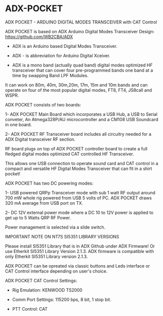 # ADX-POCKET
ADX POCKET - ARDUINO DIGITAL MODES TRANSCEIVER with CAT Control

ADX POCKET is based on ADX Arduino Digital Modes Transceiver Design:
https://github.com/WB2CBA/ADX

- ADX is an Arduino based Digital Modes Transceiver.

- ADX - is abbreviation for Arduino Digital Xceiver.

- ADX is a mono band (actually quad band) digital modes optimized HF transceiver that can cover four pre-programmed bands one band at a time by swapping Band LPF Modules. 

It can work on 80m, 40m, 30m,20m, 17m, 15m and 10m bands and can operate on four of the most popular digital modes, FT8, FT4, JS8call and WSPR.

ADX POCKET consists of two boards:

1- ADX POCKET Main Board which incorporates a USB Hub, a USB to Serial conveter, An Atmega328P/AU microcontroller and a CM108 USB Soundcard in one board.

2- ADX POCKET RF Transceiver board includes all circuitry needed for a ADX Digital transceiver RF section.

RF board plugs on top of ADX POCKET controller board to create a full fledged digital modes optimized CAT controlled HF Transceiver.

This allows one USB connection to operate sound card and CAT control in a compact and versatile HF Digital Modes Transceiver that can fit in a shirt pocket!

ADX POCKET has two DC powering modes:

1- USB powered QRPp Transceiver mode with sub 1 watt RF output around 700 mW whole rig powered from USB 5 volts of PC. ADX POCKET draws 320 mA average from USB port on TX.

2- DC 12V external power mode where a DC 10 to 12V power is applied to get up to 5 Watts QRP RF Power.

Power management is selected via a slide switch.

IMPORTANT NOTE ON NT7S SI5351 LIBRARY VERSIONS   

Please install SI5351 Library that is in ADX Github under ADX Firmware! 
Or use Etherkit SI5351 Library Version 2.1.3. 
ADX firmware is compatible with only Etherkit SI5351 Library version 2.1.3.

ADX POCKET can be opreated via classic buttons and Leds interface or CAT Control interface depending on user's choice.

ADX POCKET CAT Control Settings:
- Rig Emulation: KENWOOD TS2000

- Comm Port Settings: 115200 bps, 8 bit, 1 stop bit.

- PTT Control: CAT
